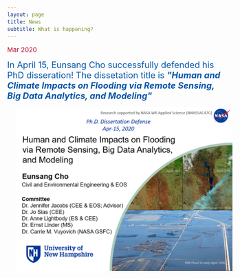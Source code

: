 ```yaml
---
layout: page
title: News
subtitle: What is happening?
---
```


<span style="font-size: 15px !important; color: #BD0026;">Mar 2020 </span>

<span style="font-size: 20px !important; color: #0055A9;">In April 15, Eunsang Cho successfully defended his PhD disseration! The dissetation title is <b><i>"Human and Climate Impacts on Flooding via Remote Sensing, Big Data Analytics, and Modeling"</i></b></span>

<img src="/news/images/Defense_main_page.PNG" width="600" align="center" hspace="20" />
